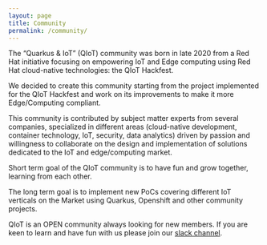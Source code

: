 ```yaml
---
layout: page
title: Community
permalink: /community/
---
```


<div>
	<p>
		The “Quarkus & IoT” (QIoT) community was born in late 2020 from a Red Hat initiative focusing on empowering IoT and Edge computing using Red Hat cloud-native technologies: the QIoT Hackfest.
	</p>
	<p>
		We decided to create this community starting from the project implemented for the QIoT Hackfest and work on its improvements to make it more Edge/Computing compliant.
	</p>
	<p>
		This community is contributed by subject matter experts from several companies, specialized in different areas (cloud-native development, container technology, IoT, security, data analytics) driven by passion and willingness to collaborate on the design and implementation of solutions dedicated to the IoT and edge/computing market.
	</p>
	<p>
		Short term goal of the QIoT community is to have fun and grow together, learning from each other.
	</p>
	<p>	 
		The long term goal is to implement new PoCs covering different IoT verticals on the Market using Quarkus, Openshift and other community projects.
	</p>
	<p>
		QIoT is an OPEN community always looking for new members. If you are keen to learn and have fun with us please join our <a href="http://quarkusforiottechteam.slack.com">slack channel</a>.
	</p>
<div>

